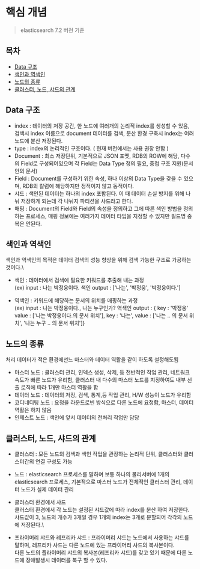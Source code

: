 # 핵심 개념
> elasticsearch 7.2 버전 기준
## 목차
- [Data 구조](#data-구조)
- [색인과 역색인](#색인과-역색인)
- [노드의 종류](#노드의-종류)
- [클러스터, 노드, 샤드의 관계](#클러스터-노드-샤드의-관계)

## Data 구조
* index : 데이터의 저장 공간, 한 노드에 여러개의 논리적 index를 생성할 수 있음, 검색시 index 이름으로 document 데이터를 검색, 분산 환경 구축시 index는 여러 노드에 분산 저장된다.
* type : index의 논리적인 구조이다. ( 현재 버전에서는 사용 권장 안함 )
* Document : 최소 저장단위, 기본적으로 JSON 포멧, RDB의 ROW에 해당, 다수의 Field로 구성되어있으며 각 Field는 Data Type 정의 필요, 중첩 구조 지원(문서안의 문서) 
* Field : Document를 구성하기 위한 속성, 하나 이상의 Data Type을 갖을 수 있으며, RDB의 칼럼에 해당하지만 정적이지 않고 동적이다.
* 샤드 : 색인된 데이터는 하나의 index 포함된다. 이 때 데이터 손실 방지를 위해 나눠 저장하게 되는데 각 나눠지 파티션을 샤드라고 한다. 
* 매핑 : Document의 Field와 Field의 속성을 정의하고 그에 따른 색인 방법을 정의하는 프로세스, 매핑 정보에는 여러가지 데이터 타입을 지정할 수 있지만 필드명 중복은 안된다.

## 색인과 역색인
색인과 역색인의 목적은 데이터 검색의 성능 향상을 위해 검색 가능한 구조로 가공하는 것이다.\
* 색인 : 데이터에서 검색에 필요한 키워드를 추출해 내는 과정\
(ex) input : 나는 박정웅이다. 색인 output : ['나는', '박정웅', '박정웅이다.']

* 역색인 : 키워드에 해당하는 문서의 위치를 매핑하는 과정\
(ex) input : 나는 박정웅이다., 나는 누구인가? 역색인 output : { key : '박정웅' value : ['나는 박정웅이다.의 문서 위치'], key : '나는', value : ['나는 .. 의 문서 위치', '나는 누구 .. 의 문서 위치']}

## 노드의 종류
처리 데이터가 적은 환경에선느 마스터와 데이터 역활을 같이 하도록 설정해도됨

* 마스터 노드 : 클러스터 관리, 인덱스 생성, 삭제, 등 전반적인 작업 관리, 네트워크 속도가 빠른 노드가 유리함, 클러스터 내 다수의 마스터 노드를 지정하여도 내부 선출 로직에 따라 1개만 마스터 역활을 함
* 데이터 노드 : 데이터의 저장, 검색, 통계,등 작업 관리, H/W 성능이 노드가 유리함
* 코디네디팅 노드 : 요청을 라운드로빈 방식으로 다른 노드에 요청함, 마스터, 데이터 역활은 하지 않음
* 인제스트 노드 : 색인에 앞서 데이터의 전처리 작업만 담당

## 클러스터, 노드, 샤드의 관계
* 클러스터 : 모든 노드의 검색과 색인 작업을 관장하는 논리적 단위, 클러스터와 클러스터간의 연결 구성도 가능
* 노드 : elasticsearch 프로세스를 말하며 보통 하나의 물리서버에 1개의 elasticsearch 프로세스, 기본적으로 마스터 노드가 전체적인 클러스터 관리, 데이터 노드가 실제 데이터 관리
* 클러스터 환경에서 샤드\
클러스터 환경에서 각 노드는 설정된 샤드값에 따라 index를 분산 하여 저장한다.\
샤드값이 3, 노드의 개수가 3개일 경우 1개의 index는 3개로 분할되어 각각의 노드에 저장된다.\

* 프라이머리 샤드와 레프리카 샤드 : 프라이머리 샤드는 노드에서 사용하는 샤드를 말하며, 레프리카 샤드는 다른 노드에 있는 프라이머리 샤드의 복사본이다.\
다른 노드의 플라이머리 샤드의 복사본(레프리카 샤드)를 갖고 있기 때문에 다른 노드에 장애발생시 데이터를 복구 할 수 있다.
